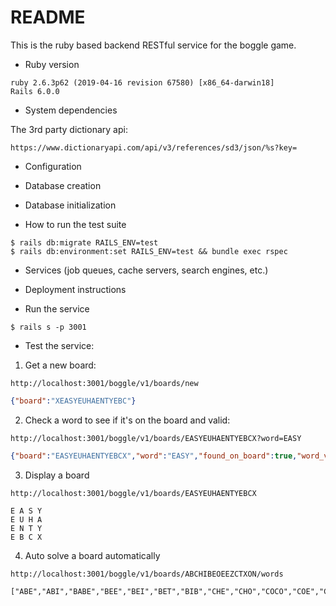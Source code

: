 # README

This is the ruby based backend RESTful service for the boggle game.

* Ruby version

```
ruby 2.6.3p62 (2019-04-16 revision 67580) [x86_64-darwin18]
Rails 6.0.0
```
* System dependencies

The 3rd party dictionary api:
```
https://www.dictionaryapi.com/api/v3/references/sd3/json/%s?key=
```

* Configuration

* Database creation

* Database initialization

* How to run the test suite

```
$ rails db:migrate RAILS_ENV=test
$ rails db:environment:set RAILS_ENV=test && bundle exec rspec
```

* Services (job queues, cache servers, search engines, etc.)

* Deployment instructions

* Run the service

```
$ rails s -p 3001
```

* Test the service:


1. Get a new board:

```
http://localhost:3001/boggle/v1/boards/new
```

```json
{"board":"XEASYEUHAENTYEBC"}
```

2. Check a word to see if it's on the board and valid:
```
http://localhost:3001/boggle/v1/boards/EASYEUHAENTYEBCX?word=EASY
```

```json
{"board":"EASYEUHAENTYEBCX","word":"EASY","found_on_board":true,"word_valid":true}
```
3. Display a board

```
http://localhost:3001/boggle/v1/boards/EASYEUHAENTYEBCX
```

```
E A S Y 
E U H A 
E N T Y 
E B C X
```

4. Auto solve a board automatically

```
http://localhost:3001/boggle/v1/boards/ABCHIBEOEEZCTXON/words
```

```
["ABE","ABI","BABE","BEE","BEI","BET","BIB","CHE","CHO","COCO","COE","CON","ECHO","ECO","ECON","EXE","EXT","HEE","HOC","TEE","TEX"]
```


